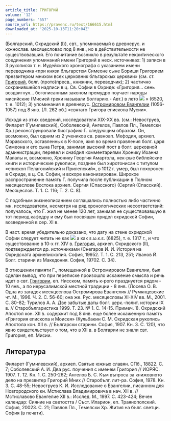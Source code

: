 ```yaml
---
article_title: ГРИГОРИЙ
volume: '12'
page_numbers: '557'
source_url: https://pravenc.ru/text/166615.html
downloaded_at: '2025-10-13T11:20:04Z'
---
```


(Болгарский, Охридский (I)), свт., упоминаемый в древнерус. и южнослав. месяцесловах под 8 янв., но в действительности не существовавший. Его почитание возникло в результате некритического соединения упоминаний имени Григорий в неск. источниках: 1) записи в 3 рукописях т. н. Иудейского хронографа с указанием имени переводчика «при князи блъгарстем Симеоне сыне Бориши Григорием презвитером мнихом всех церковник блъгарскых церквии» (см. ст. [Григорий](https://pravenc.ru/text/Григорий.html), болг. (прото)пресв., книжник, переводчик); 2) частично сохранившейся надписи в ц. Св. Софии в Охриде: «Григория... сень воздвигнул... богописанным законом премудро поучает народы мисийские (Мисией греки называли Болгарию.- Авт.) в лето ![](https://pravenc.ru/char/26526/x26s7.xf4x8a.xea7./image.png) » (6520, т. е. 1012); 3) упоминания в древнерус. [Остромировом Евангелии](<https://pravenc.ru/text/Остромирово Евангелие.html>) (1056-1057) под 8 янв. (Л. 262 об.) «святаго Григора епископа Мусии».

Исходя из этих сведений, исследователи XIX-XX вв. (см.: Невоструев, Филарет (Гумилевский), Соболевский, Ангелов, Павлов Пл., Темелски Хр.) реконструировали биографию Г. следующим образом. Он, возможно, был одним из 2 учеников св. равноап. Мефодия, архиеп. Моравского, оставленных в К-поле, жил во время правления болг. царя Симеона и его сына Петра, занимал высокий пост в болг. церковной администрации, перевел и снабдил комментариями Хронику Иоанна Малалы и, возможно, Хронику Георгия Амартола, нек-рые библейские книги и исторические рукописи, позднее был хиротонисан с титулом «епископ Пелагонийский и Прилепский», в 1012 г. умер, был похоронен в Охриде, в ц. Св. Софии, и вскоре канонизирован. Широкое распространение память Г. получила после публикации в Полном месяцеслове Востока архиеп. Сергия (Спасского) (Сергий (Спасский). Месяцеслов. Т. 1. С. 116; Т. 2. С. 8).

С подобным жизнеописанием соглашались полностью либо частично мн. исследователи, несмотря на ряд хронологических несоответствий: получалось, что Г. жил не менее 120 лет, занимал не существовавшую в тот период кафедру и ему был посвящен придел охридской Софии, возведенной в сер. XI в.

В наст. время убедительно доказано, что дату на стене охридской Софии следует читать не как ![](<https://pravenc.ru/char/26526/x26s7.xf4x8a.xea7., /image.png>) а как s.ω.κ.ε. (6825), т. е. 1317 г., и что существование в 10-х гг. XIV в. [Григория](https://pravenc.ru/text/Григорий.html), архиеп. Охридского (II), подтверждается др. источниками (Снегаров И. И. История на Охридската архиепископия. София, 19952. Т. 1. С. 213, 251; Иванов Й. Болг. старини из Македония. София, 19702. С. 34).

В отношении памяти Г., помещенной в Остромировом Евангелии, был сделан вывод, что при переписке произошло искажение смысла и речь идет о свт. [Григории](https://pravenc.ru/text/Григорий.html), еп. Нисском, память к-рого празднуется рядом - 10 янв., а по иерусалимской местной традиции - 8 янв. (Лосева О. В. Одна из загадок месяцеслова Остромирова Евангелия // Румянцевские чт. М., 1996. Ч. 2. С. 56-60; она же. Рус. месяцесловы XI-XIV вв. М., 2001. С. 80-82; Турилов А. А. Две забытые даты болг. церк.-полит. истории IX в. // Старобългаристика 1999. Т. 23. № 1. С. 14-15. Примеч. 1). Охридский Апостол кон. XII в. содержит под 8 янв. еще более искаженную память «Григория епископа и Моисея» (Кульбакин С. М. Охридская рукопись Апостола кон. XII в. // Български старини. София, 1907. Кн. 3. С. 120), что явно свидетельствует о том, что в XII в. в Болгарии не знали свт. Григория, еп. Мисии.

## Литература

Филарет (Гумилевский), архиеп. Святые южных славян. СПб., 18822. С. 7; Соболевский А. И. Два рус. поучения с именем Григория // ИОРЯС. 1907. Т. 12. Кн. 1. С. 250-262; Ангелов Б. С. Към въпроса за книжовното дело на презвитер Григорий Мних // Старобълг. лит-ра. София, 1978. Кн. 3. С. 48-55; Невоструев К. И. Исследование о Евангелии, писанном для Новгородского кн. Мстислава Владимировича в нач. XII в. // Мстиславово Евангелие XII в.: Исслед. М., 1997. С. 423-424; Вечен календар: Сияние на светостта / Съст. Иларион, еп. Траянополский. София, 20023. С. 21; Павлов Пл., Темелски Хр. Жития на бълг. светци. София (в печати).
